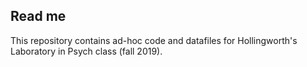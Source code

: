 ## Read me

This repository contains ad-hoc code and datafiles for Hollingworth's Laboratory in Psych class (fall 2019).